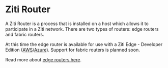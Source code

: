 # Ziti Router

A Ziti Router is a process that is installed on a host which allows it to participate in a Ziti network.  There are two
types of routers: edge routers and fabric routers.

At this time the edge router is available for use with a Ziti Edge - Developer Edition
([AWS](~/ziti/quickstarts/aws-quickstart.md)/[Azure](~/ziti/quickstarts/azure-quickstart.md)). Support
for fabric routers is planned soon. 

Read more about [edge routers here](./edge-router.md).

